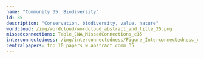 ```yaml
---
name: "Community 35: Biodiversity"
id: 35
description: "Conservation, biodiversity, value, nature"
wordcloud: /img/wordcloud/wordcloud_abstract_and_title_35.png
missedconnections: Table_CNA_MissedConnections_c35
interconnectedness: /img/interconnectedness/Figure_Interconnectedness_c35.png
centralpapers: top_10_papers_w_abstract_comm_35
---
```

